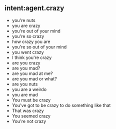 ## intent:agent.crazy
- you're nuts
- you are crazy
- you're out of your mind
- you're so crazy
- how crazy you are
- you're so out of your mind
- you went crazy
- I think you're crazy
- are you crazy
- are you mad?
- are you mad at me?
- are you mad or what?
- are you nuts
- you are a weirdo
- you are mad
- You must be crazy
- You've got to be crazy to do something like that
- That was crazy
- You seemed crazy
- You're not crazy
